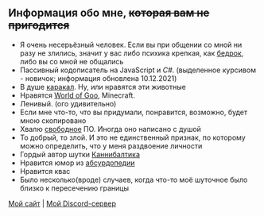 ## Информация обо мне, ~~которая вам не пригодится~~

- Я очень несерьёзный человек. Если вы при общении со мной ни разу не злились, значит у вас либо психика крепкая, как [бедрок](https://minecraft.fandom.com/ru/wiki/Бедрок), либо вы со мной не общались
- Пассивный кодописатель на JavaScript и *C#*. (выделенное курсивом - новичок; информация обновлена 10.12.2021)
- В душе [каракал](https://ru.wikipedia.org/wiki/Каракал). Ну, или нравятся эти животные
- Нравятся [World of Goo](https://ru.wikipedia.org/wiki/World_of_Goo), Minecraft.
- Ленивый. (ого удивительно)
- Если мне что-то, что вы придумали, понравится, возможно, будет мною скопировано
- Хвалю [свободное](https://ru.wikipedia.org/wiki/GNU) ПО. Иногда оно написано с душой
- То добрый, то злой. И это не единственный признак, по которому можно определить, что у меня раздвоение личности
- Гордый автор шутки [Каннибалтика](https://i.imgur.com/6B4VVRT.png)
- Нравится юмор из [абсурдопедии](https://absurdopedia.net/)
- Нравится квас
- Было несколько(вроде) случаев, когда что-то моё шуточное было близко к пересечению границы

[Мой сайт](https://memeberry.herokuapp.com/) | [Мой Discord-сервер](https://discord.gg/mTTcMCvEs4)
